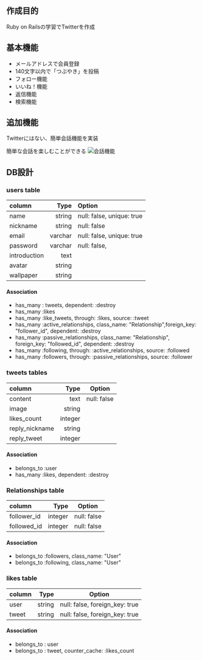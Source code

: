 ## 作成目的
Ruby on Railsの学習でTwitterを作成

## 基本機能
  * メールアドレスで会員登録
  * 140文字以内で「つぶやき」を投稿
  * フォロー機能
  * いいね！機能
  * 返信機能
  * 検索機能

## 追加機能
Twitterにはない、簡単会話機能を実装

簡単な会話を楽しむことができる
![会話機能](https://user-images.githubusercontent.com/25705890/28839313-2bf9cc70-772e-11e7-8212-cd08944c7a8b.gif)

## DB設計

### users table

| column         | Type        | Option                    |
|:---------------|------------:|:--------------------------|
|  name          | string      | null: false, unique: true |
|  nickname      | string      | null: false               |
|  email         | varchar     | null: false, unique: true |
|  password      | varchar     | null: false,              |
|  introduction  | text        |                           |
|  avatar        | string      |                           |
|  wallpaper     | string      |                           |

#### Association

* has_many : tweets, dependent: :destroy
* has_many :likes
* has_many :like_tweets, through: :likes, source: :tweet
* has_many :active_relationships, class_name: "Relationship",foreign_key: "follower_id", dependent: :destroy
* has_many :passive_relationships, class_name: "Relationship", foreign_key: "followed_id", dependent: :destroy
* has_many :following, through: :active_relationships, source: :followed
* has_many :followers, through: :passive_relationships, source: :follower

### tweets tables

| column           | Type        | Option                    |
|:-----------------|------------:|:-------------------------:|
|  content         | text        | null: false               |
|  image           | string      |                           |
|  likes_count     | integer     |                           |
|  reply_nickname  | string      |                           |
|  reply_tweet     | integer     |                           |

#### Association

* belongs_to :user
* has_many :likes, dependent: :destroy

### Relationships table

| column         | Type        | Option                         |
|:---------------|------------:|:------------------------------:|
|  follower_id   | integer     | null: false                    |
|  followed_id   | integer     | null: false                    |

#### Association

* belongs_to :followers, class_name: "User"
* belongs_to :following, class_name: "User"

### likes table

| column     | Type        | Option                         |
|:-----------|------------:|:------------------------------:|
|  user      | string      | null: false, foreign_key: true |
|  tweet     | string      | null: false, foreign_key: true |

#### Association
* belongs_to : user
* belongs_to : tweet, counter_cache: :likes_count
